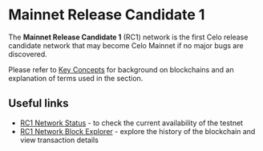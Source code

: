 # Mainnet Release Candidate 1

The **Mainnet Release Candidate 1** \(RC1\) network is the first Celo release candidate network that may become Celo Mainnet if no major bugs are discovered.

Please refer to [Key Concepts](../../overview.md#background-and-key-concepts) for background on blockchains and an explanation of terms used in the section.

## Useful links

* [RC1 Network Status](https://stats.celo.org/) - to check the current availability of the testnet
* [RC1 Network Block Explorer](http://explorer.celo.org/) - explore the history of the blockchain and view transaction details

